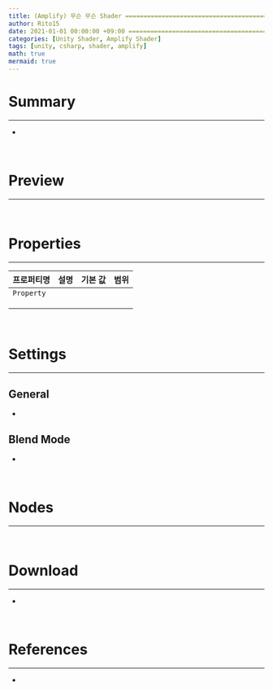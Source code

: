 ```yaml
---
title: (Amplify) 무슨 무슨 Shader =============================================
author: Rito15
date: 2021-01-01 00:00:00 +09:00 =====================================================
categories: [Unity Shader, Amplify Shader]
tags: [unity, csharp, shader, amplify]
math: true
mermaid: true
---
```


# Summary
---

- 

<br>



# Preview
---



<br>



# Properties
---

<!--  ===================== 마테리얼 프로퍼티 목록 스샷 or 프로퍼티들 설명 =============  -->



|**프로퍼티명**|**설명**|**기본 값**|**범위**|
|---|---|---|---|
|`Property`| | | |
| | | | |
| | | | |
| | | | |


<br>



# Settings
---
<!--  ====================== 쉐이더 에디터 내 옵션 설정들 ==============================  -->

## General
 - 

## Blend Mode
 - 

<br>



# Nodes
---

<!--  ============================== 전체 노드 스크린샷 ==============================  -->



<br>



# Download
---

- 

<br>



# References
---
- 


